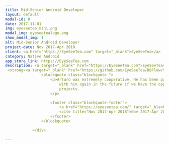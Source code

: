 ```yaml
---
title: Mid-Senior Android Developer
layout: default
modal-id: 8
date: 2017-11-01
img: eyeseetea_mini.png
modal_img: eyeseetealogo.png
show_modal_img: 1
alt: Mid-Senior Android Developer
project-date: Nov 2017-Apr 2018
client: <a href="https://EyeSeeTea.com" target="_blank">EyeSeeTea</a>
category: Native Android
app_store_link: https://EyeSeeTea.com
description: <a target="_blank" href="https://EyeSeeTea.com">EyeSeeTea</a> is a is UK based company that works primarily with Non-Governmental & Research Centers providing <a target="_blank" href="https://en.wikipedia.org/wiki/Information_and_communications_technology">ICT</a> services. My main duties were to maintain and develop new features for the Android apps for their clients. Their apps were targeting people in developing countries, for this reason, our commitment was to optimize them for working on old Android OS versions, unreliable Networks, low disk space, and minimum CPU usages). <p>Due to the company nature, most of their work is open-source; I've been working on the following repositories; <p>★The <a target="_blank" href="https://github.com/EyeSeeTea/pictureapp/tree/v1.0_connect">Pictureapp</a> is a base repository for multiple customers apps using <a target="_blank" href="https://developer.android.com/studio/build/build-variants.html">build variants</a> most of them to capture health and research information.</p><br/> <p>★The <a target="_blank" href="https://github.com/EyeSeeTea/dhis2-android-sdk/tree/development">dhi2-android-sdk</a> repository is an Android SDK for <a target="_blank" href="https://www.dhis2.org/">DHIS 2</a> health information system. In these repositories I’ve working with <a target="_blank" href="https://8thlight.com/blog/uncle-bob/2012/08/13/the-clean-architecture.html">Clean Code Architecture</a>, <a target="_blank" href="https://www.versionone.com/agile-101/agile-software-programming-best-practices/">Agile practices</a>, tests (<a target="_blank" href="https://en.wikipedia.org/wiki/Test-driven_development">TDD</a>,<a target="_blank" href="https://developer.android.com/training/testing/unit-testing/local-unit-tests.html">JVM tests</a>, <a target="_blank" href="https://developer.android.com/training/testing/unit-testing/instrumented-unit-tests.html">instrumented Android test</a>, <a target="_blank" href="http://site.mockito.org/">Mockito</a> and <a target="_blank" href="https://github.com/square/okhttp/tree/master/mockwebserver">MockWebServer</a>), Continuous Integration practices using tools like <a target="_blank" href="https://travis-ci.org/">Travis CI</a>, Static Code Analysis tools like (<a target="_blank" href="https://pmd.github.io/">PMD</a> and <a target="_blank" href="http://findbugs.sourceforge.net/">FindBugs</a>) and popular Android libraries (<a target="_blank" href="http://square.github.io/okhttp/">OkHttp</a>, <a target="_blank" href="http://square.github.io/retrofit/">Retrofit</a>, <a target="_blank" href="https://github.com/FasterXML/jackson">Jackson</a>, <a target="_blank" href="https://github.com/google/auto/tree/master/value">AutoValue</a>, <a target="_blank" href="https://developer.android.com/studio/write/annotations.html">Android Support Annotations</a> and <a target="_blank" href="https://github.com/Raizlabs/DBFlow">DBFlow</a> )</p><br/><p> <img class="img-responsive" src="img/portfolio/bugshaker.png"/>★ <a target="_blank" href="https://github.com/EyeSeeTea/dhis2-android-sdk/tree/development">BugShaker</a> allows your QA team and/or end users to easily submit bug reports by shaking their device. When a shake is detected, the current screen state is captured and the user is prompted to submit a bug report via email/GitHub issue with this screenshot attached. <strong>I added it the feature of creating a GitHub issue after each bug report</strong>.</p><br/><p><img class="img-responsive" src="img/portfolio/dbflow.png"/>★ <a target="_blank" href="https://github.com/Raizlabs/DBFlow">DBFlow</a> is robust, powerful, and very simple ORM android database library with annotation processing.
 <strong><a target="_blank" href="https://github.com/EyeSeeTea/DBFlow/tree/dbflow-processor">I modified the dbflow annotation processor</a> to generate an in-memory database to ease testing on its version 3.0.1.</strong></p> </p>            <div>
                <blockquote class="blockquote ">
                    <p>Arturo was extremely cooperative. He has been part of our team for a few months and I would like to work
                        with him again in the future if we have the opportunity. I strongly recommend him for Android native
                        projects.
                    </p>

                    <footer class="blockquote-footer">
                        <a href="https://eyeseetea.com/" target="_blank">Ignacio Foche, EyeSeeTea</a>.
                        <cite title="Nov 2017-Apr 2018">Nov 2017-Apr 2018</cite>
                    </footer>
                </blockquote>

            </div>

---
```



